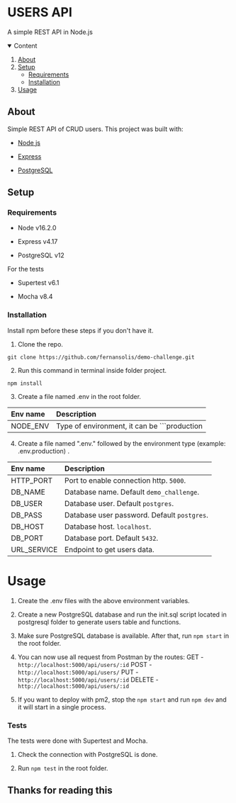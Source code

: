 
# USERS API

A simple REST API in Node.js

<details  open="open">
<summary>Content</summary>
<ol>
<li>
<a  href="#about">About</a>
</li>
<li>
<a  href="#setup">Setup</a>
<ul>
<li><a  href="#requirements">Requirements</a></li>
<li><a  href="#installation">Installation</a></li>
</ul>
</li>
<li><a  href="#usage">Usage</a></li>
</ol>
</details>

  

## About

Simple REST API of CRUD users. This project was built with:

*  [Node js](https://nodejs.org/en/)

*  [Express](https://expressjs.com/)

*  [PostgreSQL](https://www.postgresql.org/)


## Setup

### Requirements

* Node v16.2.0

* Express v4.17

* PostgreSQL v12

For the tests

* Supertest v6.1

* Mocha v8.4
  

### Installation

Install npm before these steps if you don't have it.

1. Clone the repo.

```
git clone https://github.com/fernansolis/demo-challenge.git
```

2. Run this command in terminal inside folder project.

```
npm install
```

3. Create a file named .env in the root folder.

| Env name | Description |
| :----------- | :----------------------|
NODE_ENV | Type of environment, it can be ```production | development```. |
 
  4. Create a file named ".env." followed by the environment type (example: .env.production) .

| Env name | Description |
| :----------- | :----------------------|
HTTP_PORT| Port to enable connection http. ```5000```. |
DB_NAME| Database name. Default ```demo_challenge```. |
DB_USER | Database user. Default ```postgres```. |
DB_PASS| Database user password. Default ```postgres```.|
DB_HOST| Database host. ```localhost```.|
DB_PORT | Database port. Default ```5432```.|
URL_SERVICE| Endpoint to get users data.|

# Usage

1. Create the .env files with the above environment variables.

2. Create a new PostgreSQL database and run the init.sql script located in postgresql folder to generate users table and functions.

3. Make sure PostgreSQL database is available. After that, run ```npm start```
in the root folder.

4. You can now use all request from Postman by the routes: 
	GET - ```http://localhost:5000/api/users/:id```
	POST - ```http://localhost:5000/api/users/```
	PUT - ```http://localhost:5000/api/users/:id```
	DELETE - ```http://localhost:5000/api/users/:id```
	
  5. If you want to deploy with pm2, stop the ```npm start``` and run ```npm dev``` and it will start in a single process.

### Tests

The tests were done with Supertest and Mocha.

1. Check the connection with PostgreSQL is done.

2. Run ```npm test``` in the root folder.

  

## Thanks for reading this